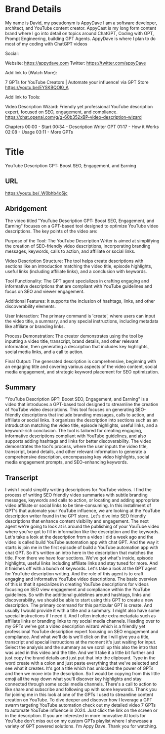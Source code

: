 # Brand Details

My name is David, my pseudonym is AppyDave
I am a software developer, architect, and YouTube content creator.
AppyCast is my long form content brand where I go into detail on topics around ChatGPT, Coding with GPT, Prompt Engineering, building GPT Agents.
AppyDave is where I plan to do most of my coding with ChatGPT videos

Social:

Website: https://appydave.com
Twitter: https://twitter.com/appyDave


Add link to (Watch More):

7 GPTs for YouTube Creators | Automate your influence! via GPT Store
https://youtu.be/EYSKBQOI0_A

Add link to Tools:

Video Description Wizard: Friendly yet professional YouTube description expert, focused on SEO, engagement, and compliance.
https://chat.openai.com/g/g-60b352xBP-video-description-wizard

Chapters
00:00 - Start
00:34 - Description Writer GPT
01:17 - How it Works
02:08 - Usage
03:11 - More GPTs

# Title

YouTube Description GPT: Boost SEO, Engagement, and Earning

## URL

https://youtu.be/_W0bhb4o5jc

## Abridgement

The video titled "YouTube Description GPT: Boost SEO, Engagement, and Earning" focuses on a GPT-based tool designed to optimize YouTube video descriptions. The key points of the video are:

Purpose of the Tool: The YouTube Description Writer is aimed at simplifying the creation of SEO-friendly video descriptions, incorporating branding messages, keywords, calls to action, and affiliate or social links.

Video Description Structure: The tool helps create descriptions with sections like an introduction matching the video title, episode highlights, useful links (including affiliate links), and a conclusion with keywords.

Tool Functionality: The GPT agent specializes in crafting engaging and informative descriptions that are compliant with YouTube guidelines and focus on SEO and viewer engagement.

Additional Features: It supports the inclusion of hashtags, links, and other discoverability elements.

User Interaction: The primary command is 'create', where users can input the video title, a summary, and any special instructions, including metadata like affiliate or branding links.

Process Demonstration: The creator demonstrates using the tool by inputting a video title, transcript, brand details, and other relevant information, then generating a description that includes key highlights, social media links, and a call to action.

Final Output: The generated description is comprehensive, beginning with an engaging title and covering various aspects of the video content, social media engagement, and strategic keyword placement for SEO optimization.

## Summary

"YouTube Description GPT: Boost SEO, Engagement, and Earning" is a video that introduces a GPT-based tool designed to streamline the creation of YouTube video descriptions. This tool focuses on generating SEO-friendly descriptions that include branding messages, calls to action, and affiliate or social links. It organizes the description into sections such as an introduction matching the video title, episode highlights, useful links, and a keyword-rich conclusion. The tool is tailored for creating engaging, informative descriptions compliant with YouTube guidelines, and also supports adding hashtags and links for better discoverability. The video demonstrates the tool's process, where the user inputs the video title, transcript, brand details, and other relevant information to generate a comprehensive description, encompassing key video highlights, social media engagement prompts, and SEO-enhancing keywords.

## Transcript

I wish I could simplify writing descriptions for YouTube videos.
I find the process of writing SEO friendly video summaries with subtle branding messages,
keywords and calls to action, or locating and adding appropriate video affiliate or
social links to be time-consuming. In this installment of GPT's that automate your
YouTube influence, we are looking at the YouTube description writer found in the GPT store.
Let's dive into SEO friendly descriptions that enhance content visibility and engagement.
The next agent we're going to look at is around the publishing of your YouTube video where you've
got to fill in information like the description and the keywords. Let's take a look at the
description from a video I did a week ago and the video is called build YouTube automation
app with chat GPT. And the way it starts is join me in the first episode of build a YouTube
automation app with chat GPT. So it's written an intro here in the description that matches the
title. From there we have four sections. We've got what's inside, episode highlights, useful links
including affiliate links and stay tuned for more. And it finishes off with a bunch of keywords.
Let's take a look at the GPT agent for YouTube description writing. And the role of this agent
is to craft engaging and informative YouTube video descriptions. The basic overview of this
is that it specializes in creating YouTube descriptions for videos focusing on SEO view
engagement and compliance within the YouTube guidelines. So with the additional guidelines
around hashtags, links and discoverability, we should be able to start using this GPT to
create a new description. The primary command for this particular GPT is create. And usually I would
provide it with a title and a summary. I might also have some special instructions if I need it.
And I often include extra metadata such as affiliate links or branding links to my social
media channels. Heading over to my GPTs we've got a video description wizard which is a friendly
yet professional YouTube description expert focusing on SEO engagement and compliance.
And what we'll do is we'll click on the I will give you a title, transcript and special instructions
at the moment it's just waiting for input. Select the analysis and the summary as we scroll up this
also the intro that was used in this video and the title. And we'll take it a little bit further
and just copy the brand details and just put that into the clipboard.
Type in the word create with a colon and just paste everything that we've selected and see
what it creates. It's got a title which has unlocked the power of GPTs and then we move
into the description. So I would be copying from this little emoji all the way down what you'll
discover key highlights and stay connected through some social media channels. There's
a call to action to like share and subscribe and following up with some keywords.
Thank you for joining me in this look at one of the GPTs I used to streamline content creation
on YouTube. To dive deeper and discover how I leverage a GPT swarm targeting YouTube automation
check out my detailed video 7 GPTs to automate YouTube influence in 2024. Just click the link
on the screen or in the description. If you are interested in more innovative AI tools for YouTube
don't miss out on my custom GPTs playlist where I showcase a variety of GPT powered solutions.
I'm Appy Dave. Thank you for watching.
